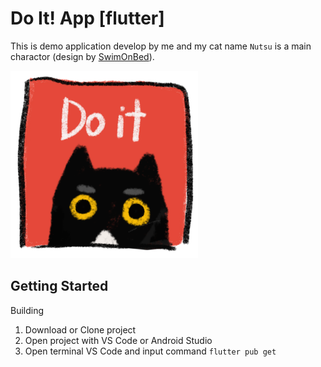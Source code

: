 # Do It! App [flutter]

This is demo application develop by me and my cat name ```Nutsu``` is a main charactor (design by [SwimOnBed](https://instagram.com/swim_on_bed?igshid=YmMyMTA2M2Y=)).

<img
  src="/assets/images/logo/logo_icon_x.png"
  alt="Alt text"
  title="Nutsu_TheCat"
  style="display: inline-block; margin: 0 auto; max-width: 300px">

## Getting Started

Building

1. Download or Clone project 
2. Open project with VS Code or Android Studio
3. Open terminal VS Code and input command ```flutter pub get```
